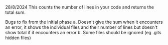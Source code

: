28/8/2024
This counts the number of lines in your code and returns the total sum.

Bugs to fix from the initial phase
a. Doesn't give the sum when it encounters an error, it shows the individual files and their number of lines but doesn't show total if it encounters an error
b. Some files should be ignored (eg .gits hidden files)
